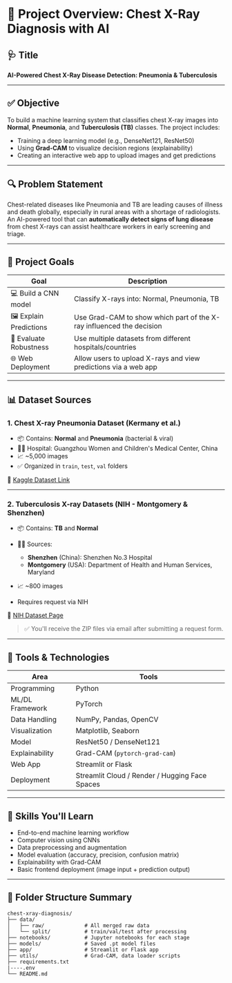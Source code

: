 # 🧠 Project Overview: Chest X-Ray Diagnosis with AI

## 🩺 Title

**AI-Powered Chest X-Ray Disease Detection: Pneumonia & Tuberculosis**

---

## ✅ Objective

To build a machine learning system that classifies chest X-ray images into **Normal**, **Pneumonia**, and **Tuberculosis (TB)** classes. The project includes:

* Training a deep learning model (e.g., DenseNet121, ResNet50)
* Using **Grad-CAM** to visualize decision regions (explainability)
* Creating an interactive web app to upload images and get predictions

---

## 🔍 Problem Statement

Chest-related diseases like Pneumonia and TB are leading causes of illness and death globally, especially in rural areas with a shortage of radiologists. An AI-powered tool that can **automatically detect signs of lung disease** from chest X-rays can assist healthcare workers in early screening and triage.

---

## 🎯 Project Goals

| Goal                    | Description                                                          |
| ----------------------- | -------------------------------------------------------------------- |
| 💻 Build a CNN model    | Classify X-rays into: Normal, Pneumonia, TB                          |
| 🖼️ Explain Predictions | Use Grad-CAM to show which part of the X-ray influenced the decision |
| 🧪 Evaluate Robustness  | Use multiple datasets from different hospitals/countries             |
| 🌐 Web Deployment       | Allow users to upload X-rays and view predictions via a web app      |

---

## 📊 Dataset Sources

### 1. **Chest X-ray Pneumonia Dataset (Kermany et al.)**

* 📦 Contains: **Normal** and **Pneumonia** (bacterial & viral)
* 👨‍⚕️ Hospital: Guangzhou Women and Children's Medical Center, China
* 📈 \~5,000 images
* ✅ Organized in `train`, `test`, `val` folders

🔗 [Kaggle Dataset Link](https://www.kaggle.com/paultimothymooney/chest-xray-pneumonia)

---

### 2. **Tuberculosis X-ray Datasets (NIH - Montgomery & Shenzhen)**

* 📦 Contains: **TB** and **Normal**
* 👨‍⚕️ Sources:

  * **Shenzhen** (China): Shenzhen No.3 Hospital
  * **Montgomery** (USA): Department of Health and Human Services, Maryland
* 📈 \~800 images
* Requires request via NIH

🔗 [NIH Dataset Page](https://lhncbc.nlm.nih.gov/publication/pub9931)

> ✅ You'll receive the ZIP files via email after submitting a request form.

---

## 🔧 Tools & Technologies

| Area            | Tools                                          |
| --------------- | ---------------------------------------------- |
| Programming     | Python                                         |
| ML/DL Framework | PyTorch                                        |
| Data Handling   | NumPy, Pandas, OpenCV                          |
| Visualization   | Matplotlib, Seaborn                            |
| Model           | ResNet50 / DenseNet121                         |
| Explainability  | Grad-CAM (`pytorch-grad-cam`)                  |
| Web App         | Streamlit or Flask                             |
| Deployment      | Streamlit Cloud / Render / Hugging Face Spaces |

---

## 🧠 Skills You'll Learn

* End-to-end machine learning workflow
* Computer vision using CNNs
* Data preprocessing and augmentation
* Model evaluation (accuracy, precision, confusion matrix)
* Explainability with Grad-CAM
* Basic frontend deployment (image input + prediction output)

---

## 📁 Folder Structure Summary

```
chest-xray-diagnosis/
├── data/
│   ├── raw/             # All merged raw data
│   └── split/           # train/val/test after processing
├── notebooks/           # Jupyter notebooks for each stage
├── models/              # Saved .pt model files
├── app/                 # Streamlit or Flask app
├── utils/               # Grad-CAM, data loader scripts
├── requirements.txt
|----.env
└── README.md
``` 